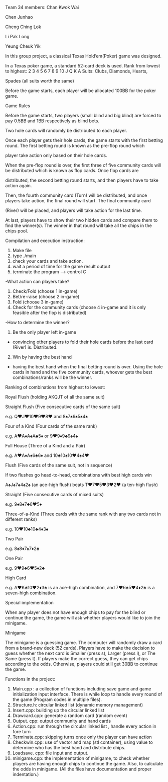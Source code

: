 Team 34 members:
Chan Kwok Wai

Chen Junhao

Cheng Ching Lok

Li Pak Long

Yeung Cheuk Yik

In this group project, a classical Texas Hold’em(Poker) game was designed.

In a Texas poker game, a standard 52-card deck is used. Rank from lowest to highest: 2 3 4 5 6 7 8 9 10 J Q K A Suits: Clubs, Diamonds, Hearts, 

Spades (all suits worth the same)

Before the game starts, each player will be allocated 100BB for the poker game.

Game Rules

Before the game starts, two players (small blind and big blind) are forced to pay 0.5BB and 1BB respectively as blind bets.

Two hole cards will randomly be distributed to each player. 

Once each player gets their hole cards, the game starts with the first betting round. The first betting round is known as the pre-flop round which 

player take action only based on their hole cards. 

When the pre-flop round is over, the first three of five community cards will be distributed which is known as flop cards. Once flop cards are 

distributed, the second betting round starts, and then players have to take action again. 

Then, the fourth community card (Turn) will be distributed, and once players take action, the final round will start. The final community card 

(River) will be placed, and players will take action for the last time.

At last, players have to show their two hidden cards and compare them to find the winner(s). The winner in that round will take all the chips in the chips pool.

Compilation and execution instruction:
1. Make file
2. type ./main
3. check your cards and take action.
4. wait a period of time for the game result output
5. terminate the program --> control C

-What action can players take? 

1. Check/Fold (choose 1 in-game)
2. Bet/re-raise (choose 2 in-game)
3. Fold (choose 3 in-game)
4. Check for the community cards (choose 4 in-game and it is only feasible after the flop is distributed)

-How to determine the winner?

1. Be the only player left in-game 
  - convincing other players to fold their hole cards before the last card (River) is. Distributed.
2. Win by having the best hand
  - having the best hand when the final betting round is over.
  Using the hole cards in hand and the five community cards, whoever gets the best combinations/ranks will be the winner.

Ranking of combinations from highest to lowest:

Royal Flush (holding AKQJT of all the same suit)

Straight Flush (Five consecutive cards of the same suit) 

e.g. Q♥J♥10♥9♥8♥ and 8♠7♠6♠5♠4♠

Four of a Kind (Four cards of the same rank) 

e.g. A♥A♦A♠A♣5♦ or 9♥9♦9♣9♠4♠

Full House (Three of a Kind and a Pair) 

e.g. A♥A♦A♠6♣6♦ and 10♣10♠10♥4♠4♥

Flush (Five cards of the same suit, not in sequence)

If two flushes go head-to-head, combinations with best high cards win

A♠J♠7♠4♠2♠ (an ace-high flush) beats T♥7♥5♥3♥2♥ (a ten-high flush) 

Straight (Five consecutive cards of mixed suits) 

e.g. 9♠8♠7♣6♥5♦

Three-of-a-Kind (Three cards with the same rank with any two cards not in different ranks)

e.g. 10♥10♣10♣4♦3♠

Two Pair 

e.g. 8♠8♦7♠7♦2♣

One Pair 

e.g. 9♥9♣6♥5♦2♣

High Card

e.g. A♥K♣10♥2♦3♣ is an ace-high combination, and 7♥6♣5♥4♦2♣ is a seven-high combination.

Special implementation

When any player does not have enough chips to pay for the blind or continue the game, the game will ask whether players would like to join the minigame.

Minigame

The minigame is a guessing game. The computer will randomly draw a card from a brand-new deck (52 cards). Players have to make the decision to guess whether the next card is Smaller (press s), Larger (press l), or The Same (press t). If players make the correct guess, they can get chips according to the odds. Otherwise, players could still get 30BB to continue the game.

Functions in the project:
1. Main.cpp : a collection of functions including save game and game initialization input interface. There is while loop to handle every round of the game (Program codes in multiple files).
2. Structure.h: circular linked list (dynamic memory management)
3. Insert.cpp: building up the circular linked list
4. Drawcard.cpp: generate a random card (random event)
5. Output. cpp: output community and hand cards
6. Action.cpp: run through the circular linked list , handle every action in fore turn
7. Terminate.cpp: skipping turns once only the player can have action
8. Checkwin.cpp: use of vector and map (stl container), using value to determine who has the best hand and distribute chips.
9. Loadsave. cpp: file input and output.
10. minigame.cpp: the implementation of minigame, to check whether players are having enough chips to continue the game. Also, to calculate the odds in minigame.
(All the files have documentation and proper indentation.)






   
